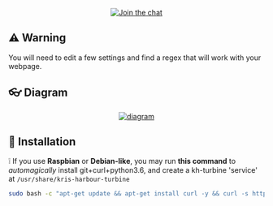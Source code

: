 <p align="center">
  <a href="https://discord.gg/Kvx67Wz"><img src="https://img.shields.io/discord/584613841560666144.svg?color=blue&label=discord&logo=discord" alt="Join the chat"></a>
</p>

## :warning: Warning
You will need to edit a few settings and find a regex that will work with your webpage.

## :eyeglasses: Diagram

<p align="center">
  <a href="https://github.com/ITZVGcGPmO/kris-harbour-turbine-v2">
    <img src="https://raw.githubusercontent.com/ITZVGcGPmO/kris-harbour-turbine-v2/master/diagram.png" alt="diagram">
  </a>
</p>

## :wrench: Installation

:grey_exclamation: If you use **Raspbian** or **Debian-like**, you may run **this command** to *automagically* install git+curl+python3.6, and create a kh-turbine 'service' at `/usr/share/kris-harbour-turbine`

```bash
sudo bash -c "apt-get update && apt-get install curl -y && curl -s https://raw.githubusercontent.com/ITZVGcGPmO/kris-harbour-turbine/master/installscripts/RaspbianInstall.sh | bash -s"
```
